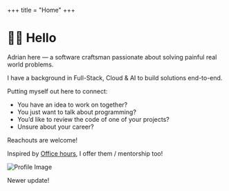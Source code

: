 +++
title = "Home"
+++

# 👋🏽 Hello

<div class="home-container">

  <div class="home-content">

Adrian here — a software craftsman passionate about solving painful real world problems.

I have a background in Full-Stack, Cloud & AI to build solutions end-to-end.

Putting myself out here to connect:

- You have an idea to work on together?
- You just want to talk about programming?
- You’d like to review the code of one of your projects?
- Unsure about your career?

Reachouts are welcome!

Inspired by [Office hours](https://robertheaton.com/2019/12/05/why-i-have-office-hours-and-you-should-too/), I offer them / mentorship too!

  </div>

  <div class="home-image">
    <img src="/images/website/profile.jpeg" alt="Profile Image" class="img-rounded" />
  </div>

</div>

Newer update!


<!--## ⭐ Featured Posts

A curated collection of my top articles from over the years:

* [Understanding Networking in Nomad](@/posts/nomad-networking-explained.md)
* [Using ClickHouse Keeper for Replication](@/posts/clickhouse-replication.md)
* [Running Nomad for home server](@/posts/home-server-nomad.md)
* [DNS Lookups in Kubernetes](@/posts/ndots-kubernetes.md)-->
